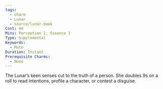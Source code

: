 ```yaml
---
tags:
  - charm
  - Lunar
  - source/lunar-book
Cost: 4m
Mins: Perception 2, Essence 1
Type: Supplemental
Keywords:
  - Mute
Duration: Instant
Prerequisite Charms:
  - None
---
```

The Lunar’s keen senses cut to the truth of a person. She doubles 9s on a roll to read intentions, profile a character, or contest a disguise.